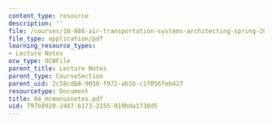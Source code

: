 ```yaml
---
content_type: resource
description: ''
file: /courses/16-886-air-transportation-systems-architecting-spring-2004/797b8920248761732155019bda1738d5_04_mcmanusnotes.pdf
file_type: application/pdf
learning_resource_types:
- Lecture Notes
ocw_type: OCWFile
parent_title: Lecture Notes
parent_type: CourseSection
parent_uid: 2c58cdb8-9058-f972-ab1b-c1f056feb427
resourcetype: Document
title: 04_mcmanusnotes.pdf
uid: 797b8920-2487-6173-2155-019bda1738d5
---
```

